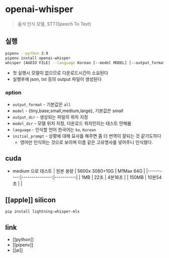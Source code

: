 # openai-whisper
> 음석 인식 모델, STT(Speech To Text)

## 실행
```sh 
pipenv --python 3.9
pipenv install openai-whisper
whisper [AUDIO FILE] --language Korean [--model MODEL] [--output_format FORMAT]
```

- 첫 실행시 모델이 없으므로 다운로드시간이 소요된다
- 실행후에 json, txt 등의 output 파일이 생성된다

### option
- `output_format` - 기본값은 `all`
- `model` - {tiny,base,small,medium,large}, 기본값은 small
- `output_dir` - 생성되는 파일의 위치 지정
- `model_dir` - 모델 위치 지정, 다운로드 위치인지는 테스트 안해봄
- `language` - 인식할 언어 한국어는 `ko`, `Korean`
- `initial_prompt` - 상황에 대해 묘사를 해주면 좀 더 번역이 잘되는 것 같기도하다
  - 영어만 인식하는 것으로 보이며 이름 같은 고유명사를 넣어주니 인식했다.

## cuda
- medium 으로 테스트
| 원본 용량 | 5600x 3080+10G | M1Max 64G |
|----------:|---------------:|----------:|
|       1MB |           22초 |   4분16초 |
|     150MB |       10분54초 |           |


## [[apple]] silicon
```sh 
pip install lightning-whisper-mlx
```

## link
- [[python]]
- [[pipenv]]
- [[ai]]
